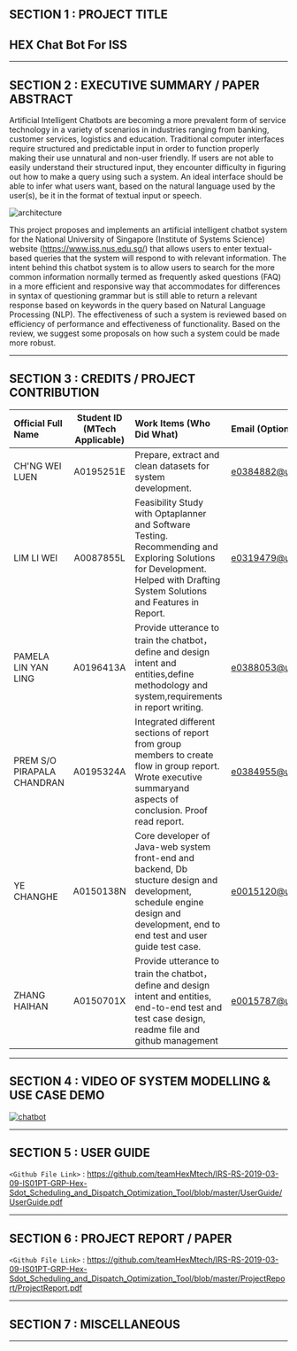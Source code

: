 ## SECTION 1 : PROJECT TITLE
## HEX Chat Bot For ISS

---
## SECTION 2 : EXECUTIVE SUMMARY / PAPER ABSTRACT

Artificial Intelligent Chatbots are becoming a more prevalent form of service technology in a variety of scenarios in industries ranging from banking, customer services, logistics and education. Traditional computer interfaces require structured and predictable input in order to function properly making their use unnatural and non-user friendly. If users are not able to easily understand their structured input, they encounter difficulty in figuring out how to make a query using such a system. An ideal interface should be able to infer what users want, based on the natural language used by the user(s), be it in the format of textual input or speech.

![architecture](https://live.staticflickr.com/65535/47970020898_88f8c95baa.jpg)

This project proposes and implements an artificial intelligent chatbot system for the National University of Singapore (Institute of Systems Science) website (https://www.iss.nus.edu.sg/) that allows users to enter textual-based queries that the system will respond to with relevant information. The intent behind this chatbot system is to allow users to search for the more common information normally termed as  frequently asked questions (FAQ) in a more efficient and responsive way that accommodates for differences in syntax of questioning grammar but is still able to return a relevant response based on keywords in the query based on Natural Language Processing (NLP). The effectiveness of such a system is reviewed based on efficiency of performance and effectiveness of functionality. Based on the review, we suggest some proposals on how such a system could be made more robust.

---
## SECTION 3 : CREDITS / PROJECT CONTRIBUTION

| Official Full Name  | Student ID (MTech Applicable)  | Work Items (Who Did What) | Email (Optional) |
| :------------ |:---------------:| :-----| :-----|
| CH'NG WEI LUEN | A0195251E | Prepare, extract and clean datasets for system development.| e0384882@u.nus.edu |
| LIM LI WEI | A0087855L | Feasibility Study with Optaplanner and Software Testing. Recommending and Exploring Solutions for Development. Helped with Drafting System Solutions and Features in Report.| e0319479@u.nus.edu |
| PAMELA LIN YAN LING | A0196413A | Provide utterance to train the chatbot，define and design intent and entities,define methodology and system,requirements in report writing.| e0388053@u.nus.edu |
| PREM S/O PIRAPALA CHANDRAN | A0195324A | Integrated different sections of report from group members to create flow in group report. Wrote executive summaryand aspects of conclusion. Proof read report.| e0384955@u.nus.edu |
| YE CHANGHE | A0150138N | Core developer of Java-web system front-end and backend, Db stucture design and development, schedule engine design and development, end to end test and user guide test case.| e0015120@u.nus.edu |
| ZHANG HAIHAN | A0150701X |Provide utterance to train the chatbot，define and design intent and entities, end-to-end test and test case design, readme file and github management | e0015787@u.nus.edu |
---
## SECTION 4 : VIDEO OF SYSTEM MODELLING & USE CASE DEMO

[![chatbot](https://live.staticflickr.com/65535/47972358351_01510dcc1e.jpg)](https://drive.google.com/file/d/1FhxCXpStMn6lju7eKJkGpQHid2nw8l_j/view?usp=sharing "hex_chatbot")

---
## SECTION 5 : USER GUIDE

`<Github File Link>` : <https://github.com/teamHexMtech/IRS-RS-2019-03-09-IS01PT-GRP-Hex-Sdot_Scheduling_and_Dispatch_Optimization_Tool/blob/master/UserGuide/UserGuide.pdf>

---
## SECTION 6 : PROJECT REPORT / PAPER

`<Github File Link>` : <https://github.com/teamHexMtech/IRS-RS-2019-03-09-IS01PT-GRP-Hex-Sdot_Scheduling_and_Dispatch_Optimization_Tool/blob/master/ProjectReport/ProjectReport.pdf>

---
## SECTION 7 : MISCELLANEOUS


---


